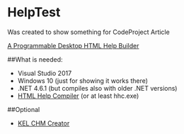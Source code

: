 # HelpTest

Was created to show something for CodeProject Article
	
[A Programmable Desktop HTML Help Builder](https://www.codeproject.com/Articles/1233450/A-Programmable-Desktop-HTML-Help-Builder)

##What is needed:

- Visual Studio 2017
- Windows 10 (just for showing it works there)
- .NET 4.6.1 (but compiles also with older .NET versions)
- [HTML Help Compiler](https://www.microsoft.com/en-us/download/details.aspx?id=21138)
(or at least hhc.exe)

##Optional

- [KEL CHM Creator](https://dumah7.wordpress.com/2009/02/17/kel-chm-creator-v-1-4-0-0/)
